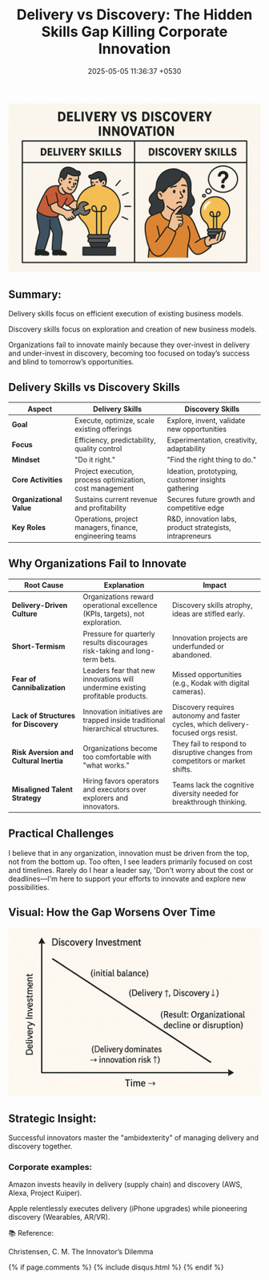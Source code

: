 ﻿---
layout: post
comments: true
IDENTIFIER: Leadership 
title:  "Delivery vs Discovery: The Hidden Skills Gap Killing Corporate Innovation"
description: Delivery | Discovery | Innovation
date:   2025-05-05 11:36:37 +0530
categories: Innovation
---
<img alt='Delivery vs Discovery Innovation' src='/assets/Delivery vs Discovery Innovation.png'>

## **Summary:**
Delivery skills focus on efficient execution of existing business models.

Discovery skills focus on exploration and creation of new business models.

Organizations fail to innovate mainly because they over-invest in delivery and under-invest in discovery, becoming too focused on today’s success and blind to tomorrow’s opportunities.

## Delivery Skills vs Discovery Skills

| **Aspect**              | **Delivery Skills**                                | **Discovery Skills**                                |
|--------------------------|---------------------------------------------------|---------------------------------------------------|
| **Goal**                | Execute, optimize, scale existing offerings       | Explore, invent, validate new opportunities       |
| **Focus**               | Efficiency, predictability, quality control       | Experimentation, creativity, adaptability         |
| **Mindset**             | "Do it right."                                    | "Find the right thing to do."                     |
| **Core Activities**     | Project execution, process optimization, cost management | Ideation, prototyping, customer insights gathering |
| **Organizational Value**| Sustains current revenue and profitability         | Secures future growth and competitive edge        |
| **Key Roles**           | Operations, project managers, finance, engineering teams | R&D, innovation labs, product strategists, intrapreneurs |

## Why Organizations Fail to Innovate

| **Root Cause**               | **Explanation**                                                                 | **Impact**                                                                 |
|------------------------------|---------------------------------------------------------------------------------|---------------------------------------------------------------------------|
| **Delivery-Driven Culture**  | Organizations reward operational excellence (KPIs, targets), not exploration.   | Discovery skills atrophy, ideas are stifled early.                        |
| **Short-Termism**            | Pressure for quarterly results discourages risk-taking and long-term bets.      | Innovation projects are underfunded or abandoned.                         |
| **Fear of Cannibalization**  | Leaders fear that new innovations will undermine existing profitable products.  | Missed opportunities (e.g., Kodak with digital cameras).                  |
| **Lack of Structures for Discovery** | Innovation initiatives are trapped inside traditional hierarchical structures. | Discovery requires autonomy and faster cycles, which delivery-focused orgs resist. |
| **Risk Aversion and Cultural Inertia** | Organizations become too comfortable with "what works."                     | They fail to respond to disruptive changes from competitors or market shifts. |
| **Misaligned Talent Strategy** | Hiring favors operators and executors over explorers and innovators.            | Teams lack the cognitive diversity needed for breakthrough thinking.       |

## Practical Challenges
I believe that in any organization, innovation must be driven from the top, not from the bottom up. Too often, I see leaders primarily focused on cost and timelines. Rarely do I hear a leader say, 'Don't worry about the cost or deadlines—I'm here to support your efforts to innovate and explore new possibilities.

## Visual: How the Gap Worsens Over Time
<img alt='Delivery vs Discovery Innovation' src='/assets/DIVDDC.png'>


## Strategic Insight:
Successful innovators master the "ambidexterity" of managing delivery and discovery together.

### Corporate examples:

Amazon invests heavily in delivery (supply chain) and discovery (AWS, Alexa, Project Kuiper).

Apple relentlessly executes delivery (iPhone upgrades) while pioneering discovery (Wearables, AR/VR).


📚 Reference:

Christensen, C. M. The Innovator’s Dilemma



{% if page.comments %} {% include disqus.html %} {% endif %}
